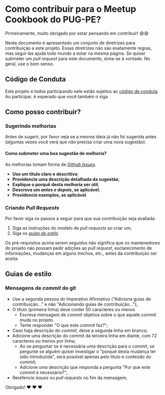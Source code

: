 # Como contribuir para o Meetup Cookbook do PUG-PE?

Primeiramente, muito obrigado por estar pensando em contribuir! :smile::smile:

Neste documento é apresentado um conjunto de diretrizes para contribuição a este projeto. Essas diretrizes não são exatamente regras, mas seguí-las ajuda todo mundo a estar na mesma página. Se quiser submeter um *pull request* para este documento, sinta-se à vontade. No geral, use o bom senso.

## Código de Conduta

Este projeto e todos participando nele estão sujeitos ao [código de conduta](https://python.org.br/cdc/). Ao participar, é esperado que você também o siga.

## Como posso contribuir?

### Sugerindo melhorias

Antes de sugerir, por favor veja se a mesma ideia já não foi sugerida antes (algumas vezes você verá que não precisa criar uma nova sugestão).

#### Como submeter uma boa sugestão de melhoria?

As melhorias tomam forma de [*Github Issues*](https://guides.github.com/features/issues/).

- **Use um título claro e descritivo**;
- **Providencie uma descrição detalhada da sugestão**;
- **Explique o porquê desta melhoria ser útil**;
- **Descreva um *antes e depois*, se aplicável**;
- **Providencie exemplos, se aplicável**.

### Criando *Pull Requests*

Por favor siga os passos a seguir para que sua contribuição seja avaliada:

1. Siga as instruções do modelo de *pull requests* ao criar um;
2. Siga os [*guias de estilo*](#guias-de-estilo)

Os pré-requisitos acima serem seguidos não significa que os mantenedores do projeto não possam pedir adições ao *pull request*, esclarecimento de informações, mudanças em alguns trechos, etc., antes da contribuição ser aceita.

## Guias de estilo

### Mensagens de *commit* do git

- Use a segunda pessoa do Imperativo Afirmativo ("Adiciona guias de contribuição..." e não "Adicionando guias de contribuição...");
- O título (primeira linha) deve conter 50 caracteres ou menos
    - Escreva mensagem de *commit* objetiva sobre o que aquele commit muda no projeto.
    - Tente responder "O que este *commit* faz?";
- Caso haja descrição do *commit*, deixe a segunda linha em branco;
- Adicione uma descrição do commit da terceira linha em diante, com 72 caracteres ou menos por linha;
    - Ao se perguntar se é necessária uma descrição para o *commit*, se pergunte se alguém quiser investigar o "porquê desta mudança ter sido introduzida", será possível apenas pelo título e conteúdo do *commit*;
    - Adicione uma descrição que responda a pergunta "Por que este *commit* é necessário?";
- Rerefencie *issues* ou *pull requests* no fim da mensagem;

Obrigado! :heart: :heart: :heart:
